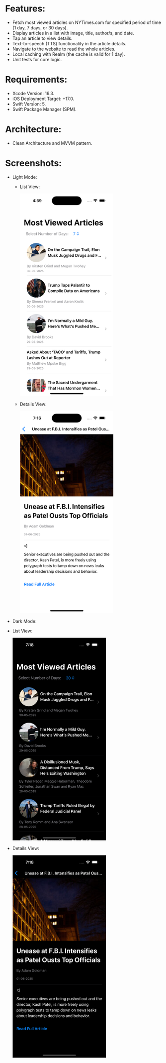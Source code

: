 # Features:
  - Fetch most viewed articles on NYTimes.com for specified period of time (1 day, 7 days, or 30 days).
  - Display articles in a list with image, title, author/s, and date.
  - Tap an article to view details.
  - Text-to-speech (TTS) functionality in the article details.
  - Navigate to the website to read the whole articles.
  - Local caching with Realm (the cache is valid for 1 day).
  - Unit tests for core logic.

# Requirements:
  - Xcode Version: 16.3.
  - iOS Deployment Target: +17.0.
  - Swift Version: 5.
  - Swift Package Manager (SPM).

# Architecture:
  - Clean Architecture and MVVM pattern.

# Screenshots:
* Light Mode:
  - List View:
    
    <img src="NYTimes/Assets.xcassets/OutputScreenshots/ListView.imageset/ListView.png" alt="List View" width="300"/>

  - Details View:
  
    <img src="NYTimes/Assets.xcassets/OutputScreenshots/DetailsView.imageset/DetailsView.png" alt="Details View" width="300"/>

 * Dark Mode:
  - List View:
    
    <img src="NYTimes/Assets.xcassets/OutputScreenshots/ListView_DarkMode.imageset/ListView_DarkMode.png" alt="List View" width="300"/>

  - Details View:
  
    <img src="NYTimes/Assets.xcassets/OutputScreenshots/DetailsView_DarkMode.imageset/DetailsView_DarkMode.png" alt="Details View" width="300"/>

